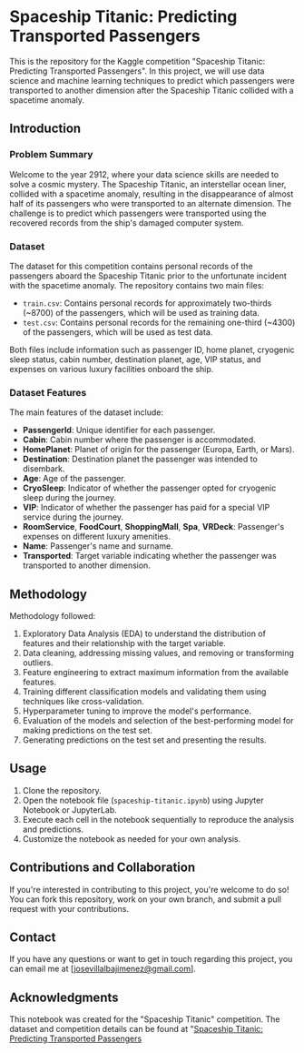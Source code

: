 # Spaceship Titanic: Predicting Transported Passengers

This is the repository for the Kaggle competition "Spaceship Titanic: Predicting Transported Passengers". In this project, we will use data science and machine learning techniques to predict which passengers were transported to another dimension after the Spaceship Titanic collided with a spacetime anomaly.

## Introduction

### Problem Summary

Welcome to the year 2912, where your data science skills are needed to solve a cosmic mystery. The Spaceship Titanic, an interstellar ocean liner, collided with a spacetime anomaly, resulting in the disappearance of almost half of its passengers who were transported to an alternate dimension. The challenge is to predict which passengers were transported using the recovered records from the ship's damaged computer system.

### Dataset

The dataset for this competition contains personal records of the passengers aboard the Spaceship Titanic prior to the unfortunate incident with the spacetime anomaly. The repository contains two main files:

- `train.csv`: Contains personal records for approximately two-thirds (~8700) of the passengers, which will be used as training data.
- `test.csv`: Contains personal records for the remaining one-third (~4300) of the passengers, which will be used as test data.

Both files include information such as passenger ID, home planet, cryogenic sleep status, cabin number, destination planet, age, VIP status, and expenses on various luxury facilities onboard the ship.

### Dataset Features

The main features of the dataset include:

- **PassengerId**: Unique identifier for each passenger.
- **Cabin**: Cabin number where the passenger is accommodated.
- **HomePlanet**: Planet of origin for the passenger (Europa, Earth, or Mars).
- **Destination**: Destination planet the passenger was intended to disembark.
- **Age**: Age of the passenger.
- **CryoSleep**: Indicator of whether the passenger opted for cryogenic sleep during the journey.
- **VIP**: Indicator of whether the passenger has paid for a special VIP service during the journey.
- **RoomService**, **FoodCourt**, **ShoppingMall**, **Spa**, **VRDeck**: Passenger's expenses on different luxury amenities.
- **Name**: Passenger's name and surname.
- **Transported**: Target variable indicating whether the passenger was transported to another dimension.

## Methodology

Methodology followed:

1. Exploratory Data Analysis (EDA) to understand the distribution of features and their relationship with the target variable.
2. Data cleaning, addressing missing values, and removing or transforming outliers.
3. Feature engineering to extract maximum information from the available features.
4. Training different classification models and validating them using techniques like cross-validation.
5. Hyperparameter tuning to improve the model's performance.
6. Evaluation of the models and selection of the best-performing model for making predictions on the test set.
7. Generating predictions on the test set and presenting the results.

## Usage
1. Clone the repository.
2. Open the notebook file (`spaceship-titanic.ipynb`) using Jupyter Notebook or JupyterLab.
3. Execute each cell in the notebook sequentially to reproduce the analysis and predictions.
4. Customize the notebook as needed for your own analysis.

## Contributions and Collaboration

If you're interested in contributing to this project, you're welcome to do so! You can fork this repository, work on your own branch, and submit a pull request with your contributions.

## Contact

If you have any questions or want to get in touch regarding this project, you can email me at [josevillalbajimenez@gmail.com].

## Acknowledgments
This notebook was created for the "Spaceship Titanic" competition. The dataset and competition details can be found at "[Spaceship Titanic: Predicting Transported Passengers][competition-link]

[competition-link]: https://www.kaggle.com/competitions/spaceship-titanic/overview
